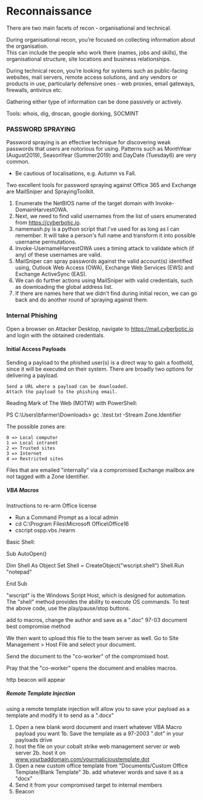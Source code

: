 # Reconnaissance

There are two main facets of recon - organisational and technical.

During organisational recon, you’re focused on collecting information about the organisation.  
This can include the people who work there (names, jobs and skills), the organisational structure, site locations and business relationships.

During technical recon, you’re looking for systems such as public-facing websites, mail servers, remote access solutions, and any vendors or products in use, 
particularly defensive ones - web proxies, email gateways, firewalls, antivirus etc.

Gathering either type of information can be done passively or actively.

Tools: whois, dig, dnscan, google dorking, SOCMINT

### PASSWORD SPRAYING 
Password spraying is an effective technique for discovering weak passwords that users are notorious for using. 
Patterns such as MonthYear (August2019), SeasonYear (Summer2019) and DayDate (Tuesday6) are very common.
- Be cautious of localisations, e.g. Autumn vs Fall.

Two excellent tools for password spraying against Office 365 and Exchange are MailSniper and SprayingToolkit. 

1. Enumerate the NetBIOS name of the target domain with Invoke-DomainHarvestOWA.
2. Next, we need to find valid usernames from the list of users enumerated from https://cyberbotic.io.
3. namemash.py is a python script that I've used for as long as I can remember. It will take a person's full name and transform it into possible username permutations.
4. Invoke-UsernameHarvestOWA uses a timing attack to validate which (if any) of these usernames are valid.
5. MailSniper can spray passwords against the valid account(s) identified using, Outlook Web Access (OWA), Exchange Web Services (EWS) and Exchange ActiveSync (EAS).
6. We can do further actions using MailSniper with valid credentials, such as downloading the global address list.
7. If there are names here that we didn't find during initial recon, we can go back and do another round of spraying against them.

### Internal Phishing 

Open a browser on Attacker Desktop, navigate to https://mail.cyberbotic.io and login with the obtained credentials.

#### Initial Access Payloads 


Sending a payload to the phished user(s) is a direct way to gain a foothold, since it will be executed on their system.  There are broadly two options for delivering a payload.

    Send a URL where a payload can be downloaded.
    Attach the payload to the phishing email.

Reading Mark of The Web (MOTW) with PowerShell:

PS C:\Users\bfarmer\Downloads> gc .\test.txt -Stream Zone.Identifier

The possible zones are:

    0 => Local computer
    1 => Local intranet
    2 => Trusted sites
    3 => Internet
    4 => Restricted sites

Files that are emailed "internally" via a compromised Exchange mailbox are not tagged with a Zone Identifier.


##### VBA Macros 

Instructions to re-arm Office license
- Run a Command Prompt as a local admin
-  cd C:\Program Files\Microsoft Office\Office16
- cscript ospp.vbs /rearm

Basic Shell:

Sub AutoOpen()

  Dim Shell As Object
  Set Shell = CreateObject("wscript.shell")
  Shell.Run "notepad"

End Sub

"wscript" is the Windows Script Host, which is designed for automation.  The "shell" method provides the ability to execute OS commands.  To test the above code, use the play/pause/stop buttons.

add to macros, change the author and save as a ".doc" 97-03 document best compromise method 

We then want to upload this file to the team server as well.  Go to Site Management > Host File and select your document.

Send the document to the "co-worker" of the compromised host. 

Pray that the "co-worker" opens the document and enables macros.

http beacon will appear

##### Remote Template Injection 

using a remote template injection will allow you to save your payload as a template and modify it to send as a ".docx" 

1. Open a new blank word document and insert whatever VBA Macro payload you want
   1b. Save the template as a 97-2003 ".dot" in your payloads drive
2. host the file on your cobalt strike web management server or web server
   2b. host it on www.yourbaddomain.com/yourmalicioustemplate.dot
3. Open a new custom office template from "Documents/Custom Office Template/Blank Template"
   3b. add whatever words and save it as a "docx"
4. Send it from your compromised target to internal members
5. Beacon

















